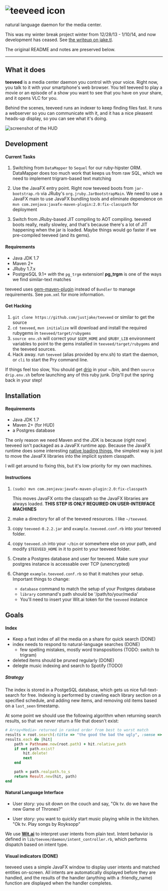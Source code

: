 
# ![teeveed icon](http://justjake.github.io/teeveed/images/teeveed-256.png)

natural language daemon for the media center.

This was my winter break project winter from 12/28/13 - 1/10/14, and
now development has ceased. See [the writeup on
jake.tl](//https://jake.tl/projects/teeveed/).

The original README and notes are preserved below.

---

## What it does

**teeveed** is a media center daemon you control with your voice. Right now, you talk to it with your smartphone's
web browser. You tell teeveed to play a movie or an episode of a show you want to see that you have on your share, and it
opens VLC for you.

Behind the scenes, teeveed runs an indexer to keep finding files fast. It runs a webserver so you can communicate with it, and it
has a nice pleasent heads-up display, so you can see what it's doing.

![screenshot of the HUD](http://justjake.github.io/teeveed/images/hud.png)

## Development

#### Current Tasks

1.  Switching from `DataMapper` to `Sequel` for our ruby-hipster ORM.
    DataMapper does too much work that keeps us from raw SQL, which
    we need to implement trigram-based text matching

2.  Use the JavaFX entry point. Right now teeveed boots from
    `jar-bootstrap.rb` via JRuby's `org.jruby.JarBootstrapMain`.
    We need to use a JavaFX main to use JavaFX bundling tools
    and eliminate dependence on
    `mvn com.zenjava:javafx-maven-plugin:2.0:fix-classpath`
    for deployment

3.  Switch from JRuby-based JIT compiling to AOT compiling.
    teeveed boots really, really slowley, and that's because
    there's a lot of JIT happening when the jar is loaded.
    Maybe things would go faster if we pre-compiled teeveed
    (and its gems).

#### Requirements

- Java JDK 1.7
- Maven 2+
- JRuby 1.7.x
- PostgreSQL 9.1+ *with* the `pg_trgm` extension! **pg_trgm** is one
  of the ways we find similar-text matches

teeveed uses [gem-maven-plugin][gem] instead of `Bundler` to manage
requirements. See `pom.xml` for more information.

#### Get Hacking

1. `git clone https://github.com/justjake/teeveed` or similar to get the source
2. `cd teeveed`, `mvn initialize` will download and install the required rubygems
   in `teeveed/target/rubygems`
3. `source env.sh` will correct your `$GEM_HOME` and `$RUBY_LIB` environment variables
   to point to the gems installed in `teeveed/target/rubygems` and the teeveed sources.
4. Hack away. run `teeveed` (alias provided by env.sh) to start the daemon, or
   `cli` to start the Pry command line.

If things feel too slow,
You should get [drip](https://github.com/flatland/drip) in your ~/bin,
and then `source drip.env.sh` before launching any of this ruby junk.
Drip'll put the spring back in your step!

## Installation

#### Requirements

- Java JDK 1.7
- Maven 2+ (for HUD)
- a Postgres database

The only reason we need Maven and the JDK is because (right now)
teeveed isn't packaged as a JavaFX runtime app. Because the JavaFX
runtime does some interesting [native loading things][javafx-oops],
the simplest way is just to move the JavaFX libraries into the
implicit system classpath.

I will get around to fixing this, but it's low priority for my own
machines.

#### Instructions

1. `(sudo) mvn com.zenjava:javafx-maven-plugin:2.0:fix-classpath`

   This moves JavaFX onto the classpath so the JavaFX libraries are
   always loaded. **THIS STEP IS ONLY REQUIRED ON USER-INTERFACE MACHINES**

1.  make a directory for all of the teeveed resources. I like `~/teeveed`.
1.  copy `teeveed-0.2.2.jar` and `example.teeveed.conf.rb` into
    your teeveed folder.
1.  copy `teeveed.sh` into your `~/bin` or somewhere else on your path,
    and modify `$TEEVEED_HOME` in it to point to your teeveed folder.
1.  Create a Postgres database and user for teeveed. Make sure your
    postgres instance is accessable over TCP (unencrypted)
1.  Change `example.teeveed.conf.rb` so that it matches your setup.
    Important things to change:

    - `database` command to match the setup of your Postgres database
    - `library` command's path should be '/path/to/your/media'
    - You'll need to insert your Wit.ai token for the `teeveed` instance

[javafx-oops]: http://zenjava.com/javafx/maven/fix-classpath.html
[gem]: https://github.com/torquebox/jruby-maven-plugins#installing-gems-into-you-project-directory

## Goals

#### Index

- Keep a fast index of all the media on a share for quick search (DONE)
- index needs to respond to natural-language searches (DONE)
    - few spelling mistakes, mostly word transpositions (TODO: switch to trigram)
- deleted items should be pruned regularly (DONE)
- delegte music indexing and search to Spotify (TODO)

##### Strategy

The index is stored in a PostgeSQL database, which gets us nice
full-text-search for free. Indexing is performed by crawling each
library section on a specified schedule, and adding new items, and
removing old items based on a `last_seen` timestamp.

At some point we should use the following algorithm when returning
search results, so that we never return a file that doesn't exist:

```ruby
# Array<Media> returned in ranked order from best to worst match
results = root.search(:title => "the good the bad the ugly", :sense => :watch)
results.each do |hit|
    path = Pathname.new(root.path) + hit.relative_path
    if not path.exist?
        hit.delete!
        next
    end

    path = path.realpath.to_s
    return Result.new(hit, path)
end
```

#### Natural Language Interface

- User story: you sit down on the couch and say,
  "Ok tv. do we have the new Game of Thrones?"

- User story: you want to quickly start music playing while
  in the kitchen. "Ok tv. Play songs by Royksopp"

We use [**Wit.ai**](http://wit.ai) to interpret user intents from plain
text. Intent behavior is defined in `lib/teevee/daemon/intent_controller.rb`,
which performs dispatch based on intent type.

#### Visual indicators (DONE)

teeveed uses a simple JavaFX window to display user intents and
matched entities on-screen. All intents are automatically
displayed before they are handled, and the results of the handler
(anything with a :friendly_name) function are displayed when the
handler completes.

